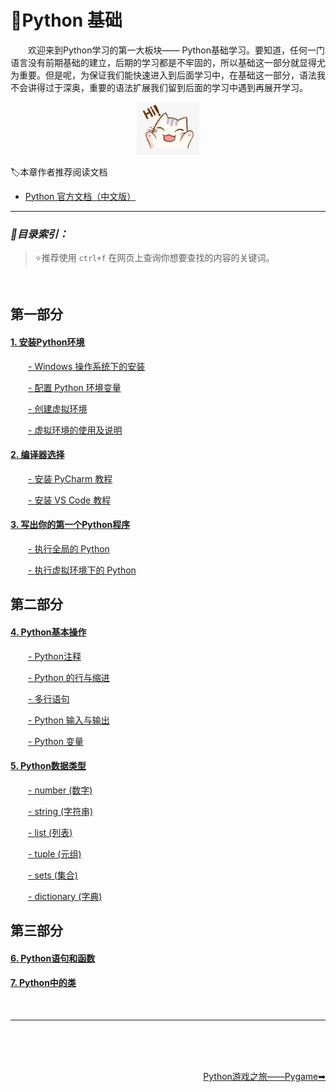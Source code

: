 # 💬Python 基础
&emsp;&emsp;欢迎来到Python学习的第一大板块—— Python基础学习。要知道，任何一门语言没有前期基础的建立，后期的学习都是不牢固的，所以基础这一部分就显得尤为重要。但是呢，为保证我们能快速进入到后面学习中，在基础这一部分，语法我不会讲得过于深奥，重要的语法扩展我们留到后面的学习中遇到再展开学习。

<div align="center">
    <img src="https://github.com/fmw666/my-image-file/blob/master/images/cat/cat1.png" width="100px">
</div>

🏷本章作者推荐阅读文档

+ [Python 官方文档（中文版）](https://learnku.com/docs/tutorial/3.7.0)

---

### *📑目录索引：* 

> ⭐推荐使用 `ctrl+f` 在网页上查询你想要查找的内容的关键词。

<br>

## 第一部分
#### [1. 安装Python环境](Part-One.md#1-安装python环境-1)
&emsp;&emsp;[- Windows 操作系统下的安装](Part-One.md#-windows-操作系统下的安装)

&emsp;&emsp;[- 配置 Python 环境变量](Part-One.md#-配置-python-环境变量)

&emsp;&emsp;[- 创建虚拟环境](Part-One.md#-创建虚拟环境)

&emsp;&emsp;[- 虚拟环境的使用及说明](Part-One.md#-虚拟环境的使用及说明 )

#### [2. 编译器选择](Part-One.md#2-编译器选择-1)
&emsp;&emsp;[- 安装 PyCharm 教程](Part-One.md#-安装-pycharm-教程)

&emsp;&emsp;[- 安装 VS Code 教程](Part-One.md#-安装-vs-code-教程)

#### [3. 写出你的第一个Python程序](Part-One.md#3-写出你的第一个Python程序-1)
&emsp;&emsp;[- 执行全局的 Python](Part-One.md#-执行全局的-python)

&emsp;&emsp;[- 执行虚拟环境下的 Python](Part-One.md#-执行虚拟环境下的-python)

## 第二部分
#### [4. Python基本操作](#4)
&emsp;&emsp;[- Python注释](#4.1)

&emsp;&emsp;[- Python 的行与缩进](#4.2)

&emsp;&emsp;[- 多行语句](#4.3)

&emsp;&emsp;[- Python 输入与输出](#4.4)

&emsp;&emsp;[- Python 变量](#4.5)

#### [5. Python数据类型](#5)
&emsp;&emsp;[- number (数字)](#5.1)

&emsp;&emsp;[- string (字符串)](#5.2)

&emsp;&emsp;[- list (列表)](#5.3)

&emsp;&emsp;[- tuple (元组)](#5.4)

&emsp;&emsp;[- sets (集合)](#5.5)

&emsp;&emsp;[- dictionary (字典)](#5.6)

## 第三部分
#### [6. Python语句和函数](#6)
#### [7. Python中的类](#7)

<br>


---

<br><br><br>
<div align="right">
    <a href="../step2-Pygame">Python游戏之旅——Pygame➡</a>
</div>
